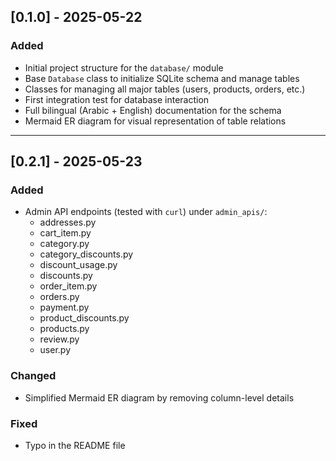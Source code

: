 ## [0.1.0] - 2025-05-22

### Added
- Initial project structure for the `database/` module
- Base `Database` class to initialize SQLite schema and manage tables
- Classes for managing all major tables (users, products, orders, etc.)
- First integration test for database interaction
- Full bilingual (Arabic + English) documentation for the schema
- Mermaid ER diagram for visual representation of table relations

------------------------------------------------------------

## [0.2.1] - 2025-05-23

### Added
- Admin API endpoints (tested with `curl`) under `admin_apis/`:
  - addresses.py
  - cart_item.py
  - category.py
  - category_discounts.py
  - discount_usage.py
  - discounts.py
  - order_item.py
  - orders.py
  - payment.py
  - product_discounts.py
  - products.py
  - review.py
  - user.py

### Changed
- Simplified Mermaid ER diagram by removing column-level details

### Fixed
- Typo in the README file